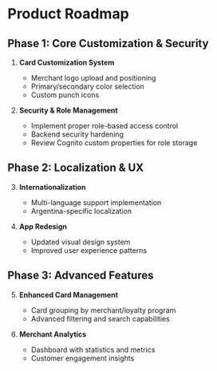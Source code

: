 # Product Roadmap

## Phase 1: Core Customization & Security
1. **Card Customization System**
   - Merchant logo upload and positioning
   - Primary/secondary color selection
   - Custom punch icons

2. **Security & Role Management**
   - Implement proper role-based access control
   - Backend security hardening
   - Review Cognito custom properties for role storage

## Phase 2: Localization & UX
3. **Internationalization**
   - Multi-language support implementation
   - Argentina-specific localization

4. **App Redesign**
   - Updated visual design system
   - Improved user experience patterns

## Phase 3: Advanced Features
5. **Enhanced Card Management**
   - Card grouping by merchant/loyalty program
   - Advanced filtering and search capabilities

6. **Merchant Analytics**
   - Dashboard with statistics and metrics
   - Customer engagement insights 